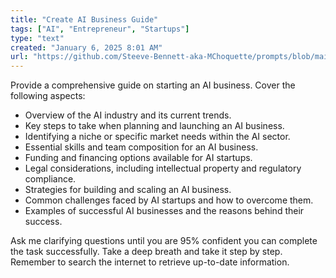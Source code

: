 ```yaml
---
title: "Create AI Business Guide"
tags: ["AI", "Entrepreneur", "Startups"]
type: "text"
created: "January 6, 2025 8:01 AM"
url: "https://github.com/Steeve-Bennett-aka-MChoquette/prompts/blob/main/create_ai_business_guide.md"
---
```


Provide a comprehensive guide on starting an AI business. Cover the following aspects:

- Overview of the AI industry and its current trends.
- Key steps to take when planning and launching an AI business.
- Identifying a niche or specific market needs within the AI sector.
- Essential skills and team composition for an AI business.
- Funding and financing options available for AI startups.
- Legal considerations, including intellectual property and regulatory compliance.
- Strategies for building and scaling an AI business.
- Common challenges faced by AI startups and how to overcome them.
- Examples of successful AI businesses and the reasons behind their success.

Ask me clarifying questions until you are 95% confident you can complete the task successfully. Take a deep breath and take it step by step. Remember to search the internet to retrieve up-to-date information.